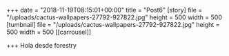 +++
date = "2018-11-19T08:15:01+00:00"
title = "Post6"
[story]
file = "/uploads/cactus-wallpapers-27792-927822.jpg"
height = 500
width = 500
[tumbnail]
file = "/uploads/cactus-wallpapers-27792-927822.jpg"
height = 500
width = 500
[[carrousel]]

+++
Hola desde forestry